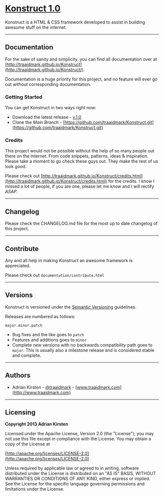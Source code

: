 [Konstruct 1.0](http://traaidmark.github.io/Konstruct/)
=============

Konstruct is a HTML & CSS framework developed to assist in building awesome stuff on the internet.

<hr />

## Documentation

For the sake of sanity and simplicity, you can find all documentation over at [http://traaidmark.github.io/Konstruct](http://traaidmark.github.io/Konstruct/). 

Documentation is a huge priority for this project, and no feature will ever go out without corresponding documentation.

### Getting Started

You can get Konstruct in two ways right now:

* Download the latest release - [v.1.0](#)
* Clone the *Main Branch* - [https://github.com/traaidmark/Konstruct.git](https://github.com/traaidmark/Konstruct.git)

### Credits

This project would not be possible without the help of so many people out there on the internet. From code snippets, patterns, ideas & inspiration. Please take a moment to go check these guys out. They make the rest of us look good.

Please check out [http://traaidmark.github.io/Konstruct/credits.html](http://traaidmark.github.io/Konstruct/credits.html) for the credits. I know I missed a lot of people, if you are one, please let me know and I will rectify *ASAP*.

<hr />

## Changelog

Please check the CHANGELOG.md file for the most up to date changelog of this project.

<hr />

## Contribute

Any and all help in making Konstruct an awesome framework is appreciated. 

Please check out <code>documentation/contribute.html</code>

<hr />

## Versions

Konstruct is versioned under the [Semantic Versioning](http://semver.org/) guidelines.

Releases are numbered as follows:

<code>major.minor.patch</code>

* Bug fixes and the like goes to <code>patch</code>
* Features and additions goes to <code>minor</code>
* Complete new versions with no backwards compatibility path goes to <code>major</code>. This is usually also a milestone release and is considered stable and complete.

<hr />

## Authors

* Adrian Kirsten - [@traaidmark](https://twitter.com/traaidmark) - [www.traaidmark.com](http://www.traaidmark.com)

<hr />

## Licensing

**Copyright 2013 Adrian Kirsten**

Licensed under the Apache License, Version 2.0 (the "License"); you may not use this file except in compliance with the License. You may obtain a copy of the License at

[http://apache.org/licenses/LICENSE-2.0](http://apache.org/licenses/LICENSE-2.0)

Unless required by applicable law or agreed to in writing, software distributed under the License is distributed on an "AS IS" BASIS, WITHOUT WARRANTIES OR CONDITIONS OF ANY KIND, either express or implied. See the License for the specific language governing permissions and limitations under the License.

